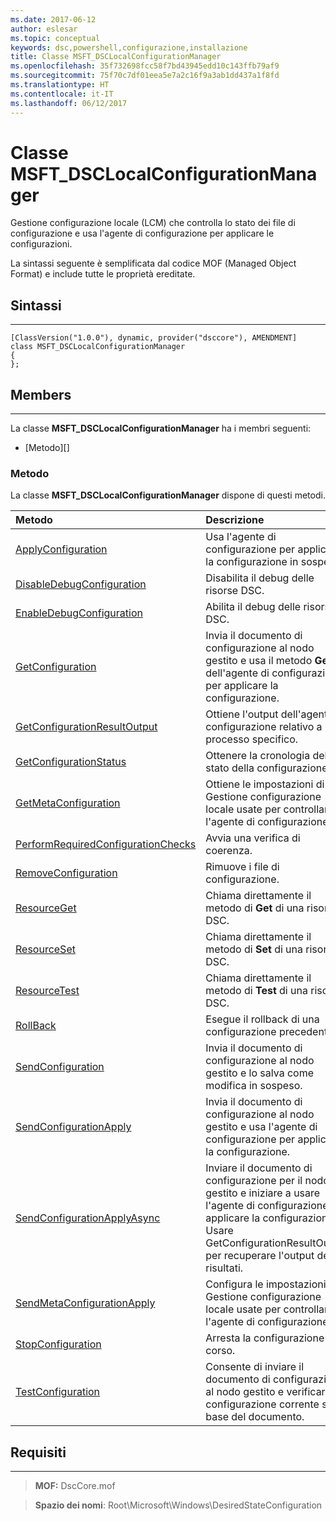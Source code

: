 ```yaml
---
ms.date: 2017-06-12
author: eslesar
ms.topic: conceptual
keywords: dsc,powershell,configurazione,installazione
title: Classe MSFT_DSCLocalConfigurationManager
ms.openlocfilehash: 35f732698fcc58f7bd43945edd10c143ffb79af9
ms.sourcegitcommit: 75f70c7df01eea5e7a2c16f9a3ab1dd437a1f8fd
ms.translationtype: HT
ms.contentlocale: it-IT
ms.lasthandoff: 06/12/2017
---
```

<a id="msftdsclocalconfigurationmanager-class" class="xliff"></a>
# Classe MSFT_DSCLocalConfigurationManager

Gestione configurazione locale (LCM) che controlla lo stato dei file di configurazione e usa l'agente di configurazione per applicare le configurazioni.

La sintassi seguente è semplificata dal codice MOF (Managed Object Format) e include tutte le proprietà ereditate.

<a id="syntax" class="xliff"></a>
## Sintassi
------

``` syntax
[ClassVersion("1.0.0"), dynamic, provider("dsccore"), AMENDMENT]
class MSFT_DSCLocalConfigurationManager
{
};
```

<a id="members" class="xliff"></a>
## Members
-------

La classe **MSFT_DSCLocalConfigurationManager** ha i membri seguenti:

-   [Metodo][]

<a id="methods" class="xliff"></a>
### Metodo

La classe **MSFT_DSCLocalConfigurationManager** dispone di questi metodi.

|Metodo |Descrizione |
|:--- |:---|
| [ApplyConfiguration](msft-dsclocalconfigurationmanager-applyconfiguration.md)| Usa l'agente di configurazione per applicare la configurazione in sospeso.| 
| [DisableDebugConfiguration](msft-dsclocalconfigurationmanager-disabledebugconfiguration.md)| Disabilita il debug delle risorse DSC.| 
| [EnableDebugConfiguration](msft-dsclocalconfigurationmanager-enabledebugconfiguration.md)| Abilita il debug delle risorse DSC.| 
| [GetConfiguration](msft-dsclocalconfigurationmanager-getconfiguration.md)| Invia il documento di configurazione al nodo gestito e usa il metodo **Get** dell'agente di configurazione per applicare la configurazione.| 
| [GetConfigurationResultOutput](msft-dsclocalconfigurationmanager-getconfigurationresultoutput.md)| Ottiene l'output dell'agente di configurazione relativo a un processo specifico.| 
| [GetConfigurationStatus](msft-dsclocalconfigurationmanager-getconfigurationstatus.md)| Ottenere la cronologia dello stato della configurazione.| 
| [GetMetaConfiguration](msft-dsclocalconfigurationmanager-getmetaconfiguration.md)| Ottiene le impostazioni di Gestione configurazione locale usate per controllare l'agente di configurazione.| 
| [PerformRequiredConfigurationChecks](msft-dsclocalconfigurationmanager-performrequiredconfigurationchecks.md)| Avvia una verifica di coerenza.| 
| [RemoveConfiguration](msft-dsclocalconfigurationmanager-removeconfiguration.md)| Rimuove i file di configurazione.| 
| [ResourceGet](msft-dsclocalconfigurationmanager-resourceget.md)| Chiama direttamente il metodo di **Get** di una risorsa DSC.| 
| [ResourceSet](msft-dsclocalconfigurationmanager-resourceset.md)| Chiama direttamente il metodo di **Set** di una risorsa DSC.| 
| [ResourceTest](msft-dsclocalconfigurationmanager-resourcetest.md)| Chiama direttamente il metodo di **Test** di una risorsa DSC.| 
| [RollBack](msft-dsclocalconfigurationmanager-rollback.md)| Esegue il rollback di una configurazione precedente.| 
| [SendConfiguration](msft-dsclocalconfigurationmanager-sendconfiguration.md)| Invia il documento di configurazione al nodo gestito e lo salva come modifica in sospeso.| 
| [SendConfigurationApply](msft-dsclocalconfigurationmanager-sendconfigurationapply.md)| Invia il documento di configurazione al nodo gestito e usa l'agente di configurazione per applicare la configurazione.| 
| [SendConfigurationApplyAsync](msft-dsclocalconfigurationmanager-sendconfigurationapplyasync.md)| Inviare il documento di configurazione per il nodo gestito e iniziare a usare l'agente di configurazione per applicare la configurazione. Usare GetConfigurationResultOutput per recuperare l'output dei risultati.| 
| [SendMetaConfigurationApply](msft-dsclocalconfigurationmanager-sendmetaconfigurationapply.md)| Configura le impostazioni di Gestione configurazione locale usate per controllare l'agente di configurazione.| 
| [StopConfiguration](msft-dsclocalconfigurationmanager-stopconfiguration.md)| Arresta la configurazione in corso.| 
| [TestConfiguration](msft-dsclocalconfigurationmanager-testconfiguration.md)| Consente di inviare il documento di configurazione al nodo gestito e verificare la configurazione corrente sulla base del documento.| 



 

<a id="requirements" class="xliff"></a>
## Requisiti
------------
>**MOF:** DscCore.mof

>**Spazio dei nomi**: Root\Microsoft\Windows\DesiredStateConfiguration



 

 




